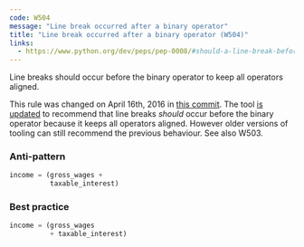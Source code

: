 ```yaml
---
code: W504
message: "Line break occurred after a binary operator"
title: "Line break occurred after a binary operator (W504)"
links:
  - https://www.python.org/dev/peps/pep-0008/#should-a-line-break-before-or-after-a-binary-operator
---
```


Line breaks should occur before the binary operator to keep all operators aligned.

This rule was changed on April 16th, 2016 in [this commit](https://github.com/python/peps/commit/c59c4376ad233a62ca4b3a6060c81368bd21e85b).  The tool [is updated](https://github.com/PyCQA/pycodestyle/pull/502) to recommend that line breaks *should* occur before the binary operator because it keeps all operators aligned. However older versions of tooling can still recommend the previous behaviour. See also W503.

### Anti-pattern

```python
income = (gross_wages +
          taxable_interest)
```

### Best practice

```python
income = (gross_wages
          + taxable_interest)
```
